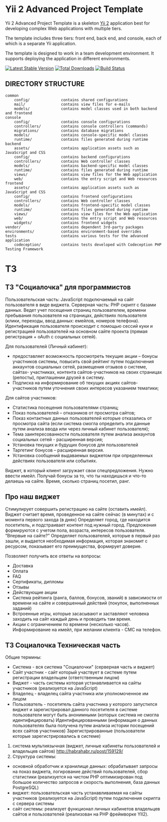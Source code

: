 Yii 2 Advanced Project Template
===============================

Yii 2 Advanced Project Template is a skeleton [Yii 2](http://www.yiiframework.com/) application best for
developing complex Web applications with multiple tiers.

The template includes three tiers: front end, back end, and console, each of which
is a separate Yii application.

The template is designed to work in a team development environment. It supports
deploying the application in different environments.

[![Latest Stable Version](https://poser.pugx.org/yiisoft/yii2-app-advanced/v/stable.png)](https://packagist.org/packages/yiisoft/yii2-app-advanced)
[![Total Downloads](https://poser.pugx.org/yiisoft/yii2-app-advanced/downloads.png)](https://packagist.org/packages/yiisoft/yii2-app-advanced)
[![Build Status](https://travis-ci.org/yiisoft/yii2-app-advanced.svg?branch=master)](https://travis-ci.org/yiisoft/yii2-app-advanced)

DIRECTORY STRUCTURE
-------------------

```
common
    config/              contains shared configurations
    mail/                contains view files for e-mails
    models/              contains model classes used in both backend and frontend
console
    config/              contains console configurations
    controllers/         contains console controllers (commands)
    migrations/          contains database migrations
    models/              contains console-specific model classes
    runtime/             contains files generated during runtime
backend
    assets/              contains application assets such as JavaScript and CSS
    config/              contains backend configurations
    controllers/         contains Web controller classes
    models/              contains backend-specific model classes
    runtime/             contains files generated during runtime
    views/               contains view files for the Web application
    web/                 contains the entry script and Web resources
frontend
    assets/              contains application assets such as JavaScript and CSS
    config/              contains frontend configurations
    controllers/         contains Web controller classes
    models/              contains frontend-specific model classes
    runtime/             contains files generated during runtime
    views/               contains view files for the Web application
    web/                 contains the entry script and Web resources
    widgets/             contains frontend widgets
vendor/                  contains dependent 3rd-party packages
environments/            contains environment-based overrides
tests                    contains various tests for the advanced application
    codeception/         contains tests developed with Codeception PHP Testing Framework
```

# ТЗ

## ТЗ "Социалочка" для программистов

Пользовательская часть: JavaScript подключаемый на сайт пользователя в виде виджета.
Серверная часть: PHP скрипт с базами данных. Ведет учет посещения страниц пользователем, времени пребывания пользователя на страницах, действиях пользователя (клики, переходы, ввод данных: емейлов, номеров телефона).
Идентификация пользователя происходит с помощью сессий куки и регистрацией пользователей на основном сайте проекта (прямая регистрация + oAuth с социальных сетей).

Для пользователей (Личный кабинет):

 - предоставляет возможность просмотреть текущие акции – бонусы участников системы, повысить свой рейтинг путем подключения аккаунтов социальных сетей, размещения отзывов о системе, сайтах- участниках, контента сайтов-участников на своих страницах (репосты), приглашении друзей в систему.
 - Подписка на информирование об текущих акциях сайтов-участников путем уточнения своих интересов указанием тематики;

Для сайтов участников:

 - Статистика посещения пользователями страниц;
 - Показ пользователей – отказников от просмотра сайтов;
 - Показ контактных данных пользователей которые отказались от просмотра сайта (если система смогла определить эти данные путем анализа ввода или через личный кабинет пользователя);
 - Тема заинтересованности пользователя путем анализа аккаунтов социальных сетей  - расширенная версия;
 - Установка текущих и будущих бонусов для пользователей
 - Таргетинг бонусов – расширенная версия.
 - Установка сообщений выдаваемых виджетом при определенных действиях пользователя или событиях.

Виджет, в который клиент загружает свои спецпредложения. Нужно ввести имейл. Получай бонусы за то, что ты находишься и что-то делаешь на сайте.
Время, сколько страниц посетил, ранг.

## Про наш виджет

Стимулирует совершить регистрацию на сайте (оставить имейл).
Виджет считает время, проведенное на сайте сейчас (в минутах) и с момента первого захода (в днях)
Определяет город, где находится посетитель, и подстраивает контент под нужный город.
Предложения формируются с учетом пола, возраста, интересов пользователя.
“Впервые на сайте?” Определяет пользователей, которые в первый раз зашли, и выдается необходимая информация, которая знакомит с ресурсом, показывает его преимущества, формирует доверие.

Позволяет получить все ответы на вопросы:

 - Доставка
 - Оплата
 - FAQ
 - Сертификаты, дипломы
 - Отзывы
 - Действующие акции
 - Система рейтинга (ранга, баллов, бонусов, званий) в зависимости от времени на сайте и совершенный действий (покупок, выполненных заданий)
 - Встроенные игры, которые засасывают и заставляют человека заходить на сайт каждый день и проводить там время.
 - Акции с ограничением по времени (несколько часов). Информирование на имейл, при желании клиента - СМС на телефон.


## ТЗ Социалочка Техническая часть

Общие термины:

 - Система - вся система "Социалочки" (серверная часть и виджет)
 - Сайт участник - сайт который участвует в системе путем регистрации владельцем (ответственным лицом)
 - Виджет - часть системы которая устанавливается на сайты участников (реализуется на JavaScript)
 - Владелец - владелец сайта участника или уполномоченное им лицом
 - Пользователь - посетитель сайта участника у которого запустился виджет и зарегистрировал данного посетителя в системе пользователи могут быть анонимными (которых система не смогла идентифицировать) Идентифицированными (информация о данных пользователях была получена путем анализа истории посещений всех сайтов участников) Зарегистрированные (пользователи которые зарегистрировались в системе)

1. система мультиязычная (виджет, личные кабинеты пользователей и владельцев сайтов)
                                  http://habrahabr.ru/post/159129/
2. Структура системы:
 - основной обработчик и хранилище данных: обрабатывает запросы на показ виджета, логирование действий пользователей, сбор статистики (реализуется на чистом PHP оптимизирован под большое количество запросов и скорость выполнения, база данных PostgreSQL)
 - виджет: пользовательская часть устанавливаемая на сайты участников (реализуется на JavaScript) путем подключения скрипта с сервера системы
 - сайт системы: реализует функционал личных кабинетов владельцев сайтов и пользователей (реализован на PHP фреймворке YII2).